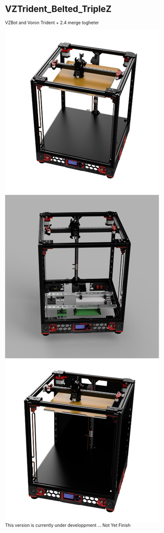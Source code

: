 # VZTrident_Belted_TripleZ
 VZBot and Voron Trident + 2.4 merge togheter

 ![plot](./PICTURES/VZTrident_Belted_TripleZ_Assembly_2022-Nov-10_06-35-51AM-000.png)
 ![plot](./PICTURES/VZTrident_Belted_TripleZ_Assembly_2022-Nov-10.png)
 ![plot](./PICTURES/VZTrident_Belted_TripleZ_Assembly_2022-Nov-10_04-55-38AM-000_CustomizedView4205185777.png)
 This version is currently under developpment ... Not Yet Finish
